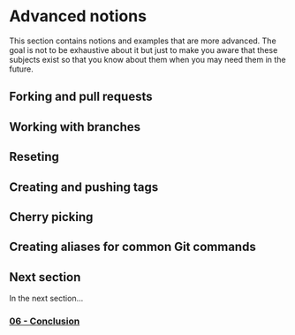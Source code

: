 # Advanced notions

This section contains notions and examples that are more advanced. The goal is
not to be exhaustive about it but just to make you aware that these subjects
exist so that you know about them when you may need them in the future.

## Forking and pull requests

## Working with branches

## Reseting

## Creating and pushing tags

## Cherry picking

## Creating aliases for common Git commands

## Next section
In the next section...

### [06 - Conclusion](06_conclusion.md)

